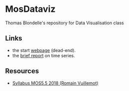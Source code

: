 # MosDataviz
Thomas Blondelle's repository for Data Visualisation class

## Links
- the start [webpage](https://tblondelle.github.io/MosDataviz/) (dead-end).
- the [brief report](https://tblondelle.github.io/MosDataviz/time_series) on time series.

## Resources
- [Syllabus MOS5.5 2018 (Romain Vuillemot)](https://github.com/LyonDataViz/MOS5.5-Dataviz)
